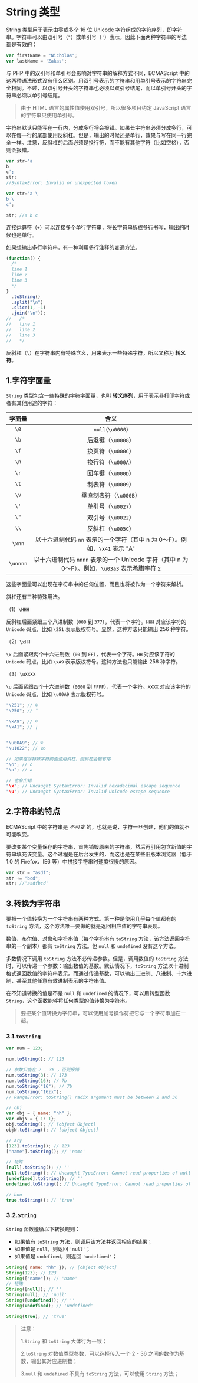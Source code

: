 # String 类型

String 类型用于表示由零或多个 16 位 Unicode 字符组成的字符序列，即字符串。字符串可以由双引号（`"`）或单引号（`'`）表示，因此下面两种字符串的写法都是有效的：

```js
var firstName = "Nicholas";
var lastName = 'Zakas';
```

与 PHP 中的双引号和单引号会影响对字符串的解释方式不同，ECMAScript 中的这两种语法形式没有什么区别。用双引号表示的字符串和用单引号表示的字符串完全相同。不过，以双引号开头的字符串也必须以双引号结尾，而以单引号开头的字符串必须以单引号结尾。

> 由于 HTML 语言的属性值使用双引号，所以很多项目约定 JavaScript 语言的字符串只使用单引号。

字符串默认只能写在一行内，分成多行将会报错。如果长字符串必须分成多行，可以在每一行的尾部使用反斜杠。但是，输出的时候还是单行，效果与写在同一行完全一样。注意，反斜杠的后面必须是换行符，而不能有其他字符（比如空格），否则会报错。

```js
var str='a
b
c';
str;
//SyntaxError: Invalid or unexpected token

var str='a \
b \
c';

str; //a b c
```

连接运算符（`+`）可以连接多个单行字符串，将长字符串拆成多行书写，输出的时候也是单行。

如果想输出多行字符串，有一种利用多行注释的变通方法。

```js
(function() {
  /*
  line 1
  line 2
  line 3
  */
}
  .toString()
  .split("\n")
  .slice(1, -1)
  .join("\n"));
//   /*
//   line 1
//   line 2
//   line 3
//   */
```

反斜杠（`\`）在字符串内有特殊含义，用来表示一些特殊字符，所以又称为 **转义符**。

## 1.字符字面量

`String` 类型包含一些特殊的字符字面量，也叫 **转义序列**，用于表示非打印字符或者有其他用途的字符：

|  字面量  |                                               含义                                               |
| :------: | :----------------------------------------------------------------------------------------------: |
|   `\0`   |                                         `null`(`\u0000`)                                         |
|   `\b`   |                                        后退键（`\u0008`）                                        |
|   `\f`   |                                        换页符（`\u000C`）                                        |
|   `\n`   |                                        换行符（`\u000A`）                                        |
|   `\r`   |                                        回车键（`\u000D`）                                        |
|   `\t`   |                                        制表符（`\u0009`）                                        |
|   `\v`   |                                      垂直制表符（`\u000B`）                                      |
|   `\'`   |                                        单引号（`\u0027`）                                        |
|   `\"`   |                                        双引号（`\u0022`）                                        |
|   `\\`   |                                        反斜杠（`\u005C`）                                        |
|  `\xnn`  |           以十六进制代码 `nn` 表示的一个字符（其中 n 为 0～F）。例如，`\x41` 表示 "A"            |
| `\unnnn` | 以十六进制代码 `nnnn` 表示的一个 Unicode 字符（其中 n 为 0～F）。例如，`\u03a3` 表示希腊字符 `Σ` |

这些字面量可以出现在字符串中的任何位置，而且也将被作为一个字符来解析。

斜杠还有三种特殊用法。

（1）`\HHH`

反斜杠后面紧跟三个八进制数（`000` 到 `377`），代表一个字符。`HHH` 对应该字符的 `Unicode` 码点，比如 `\251` 表示版权符号。显然，这种方法只能输出 256 种字符。

（2）`\xHH`

`\x` 后面紧跟两个十六进制数（`00` 到 `FF`），代表一个字符。`HH` 对应该字符的 `Unicode` 码点，比如 `\xA9` 表示版权符号。这种方法也只能输出 256 种字符。

（3）`\uXXXX`

`\u` 后面紧跟四个十六进制数（`0000` 到 `FFFF`），代表一个字符。`XXXX` 对应该字符的 `Unicode` 码点，比如 `\u00A9` 表示版权符号。

```js
"\251"; // ©
"\250"; // ¨

"\xA9"; // ©
"\xA1"; // ¡


"\u00A9"; // ©
"\u1022"; // ဢ

// 如果在非特殊字符前面使用斜杠，则斜杠会被省略
"\o"; // o
"\a"; // a

// 也会出错
"\x"; // Uncaught SyntaxError: Invalid hexadecimal escape sequence
"\u"; // Uncaught SyntaxError: Invalid Unicode escape sequence
```

## 2.字符串的特点

ECMAScript 中的字符串是 *不可变* 的，也就是说，字符一旦创建，他们的值就不可能改变。

要改变某个变量保存的字符串，首先销毁原来的字符串，然后再引用包含新值的字符串填充该变量。这个过程是在后台发生的，而这也是在某些旧版本浏览器（低于 1.0 的 Firefox、IE6 等）中拼接字符串时速度很慢的原因。

```js
var str = "asdf";
str += "bcd";
str; //'asdfbcd'
```

## 3.转换为字符串

要把一个值转换为一个字符串有两种方式。第一种是使用几乎每个值都有的 `toString` 方法，这个方法唯一要做的就是返回相应值的字符串表现。

数值、布尔值、对象和字符串值（每个字符串有 `toString` 方法，该方法返回字符串的一个副本）都有 `toString` 方法。但 `null` 和 `undefined` 没有这个方法。

多数情况下调用 `toString` 方法不必传递参数。但是，调用数值的 `toString` 方法时，可以传递一个参数：输出数值的基数。默认情况下，`toString` 方法以十进制格式返回数值的字符串表示。而通过传递基数，可以输出二进制、八进制、十六进制，甚至其他任意有效进制表示的字符串值。

在不知道转换的值是不是 `null` 和 `undefined` 的情况下，可以用转型函数 `String`，这个函数能够将任何类型的值转换为字符串。

> 要把某个值转换为字符串，可以使用加号操作符把它与一个字符串加在一起。

### 3.1.`toString`

```js
var num = 123;

num.toString(); // 123

// 参数只能在 2 - 36 ，否则报错
num.toString(8); // 173
num.toString(16); // 7b
num.toString("16"); // 7b
num.toString("16zx");
// RangeError: toString() radix argument must be between 2 and 36

// obj
var obj = { name: "hh" };
var objN = { 1: 1};
obj.toString(); // [object Object]
objN.toString(); // [object Object]

// ary
[123].toString(); // 123
["name"].toString(); // 'name'

// 特殊
[null].toString(); // ''
null.toString(); // Uncaught TypeError: Cannot read properties of null (reading 'toString')
[undefined].toString(); // ''
undefined.toString(); // Uncaught TypeError: Cannot read properties of undefined (reading 'toString')

// boo
true.toString(); // 'true'
```

### 3.2.`String`

`String` 函数遵循以下转换规则：

- 如果值有 `toString` 方法，则调用该方法并返回相应的结果；
- 如果值是 `null`，则返回 `'null'`；
- 如果值是 `undefined`，则返回 `'undefined'`；

```js
String({ name: "hh" }); // [object Object]
String(123); // 123
String(["name"]); // 'name'
// 特殊
String([null]); // ''
String(null); // 'null'
String([undefined]); // ''
String(undefined); // 'undefined'

String(true); // 'true'
```

> 注意：
>
> 1.`String` 和 `toString` 大体行为一致；
>
> 2.`toString` 对数值类型参数，可以选择传入一个 2 - 36 之间的数作为基数，输出其对应进制数；
>
> 3.`null` 和 `undefined` 不具有 `toString` 方法，可以使用 `String` 方法；

